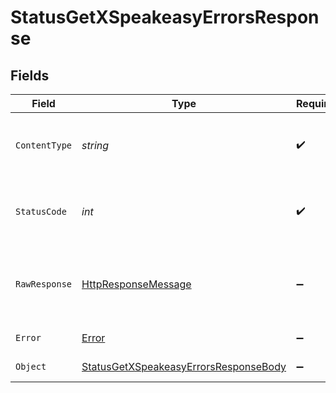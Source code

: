 # StatusGetXSpeakeasyErrorsResponse


## Fields

| Field                                                                                                                | Type                                                                                                                 | Required                                                                                                             | Description                                                                                                          |
| -------------------------------------------------------------------------------------------------------------------- | -------------------------------------------------------------------------------------------------------------------- | -------------------------------------------------------------------------------------------------------------------- | -------------------------------------------------------------------------------------------------------------------- |
| `ContentType`                                                                                                        | *string*                                                                                                             | :heavy_check_mark:                                                                                                   | HTTP response content type for this operation                                                                        |
| `StatusCode`                                                                                                         | *int*                                                                                                                | :heavy_check_mark:                                                                                                   | HTTP response status code for this operation                                                                         |
| `RawResponse`                                                                                                        | [HttpResponseMessage](https://learn.microsoft.com/en-us/dotnet/api/system.net.http.httpresponsemessage?view=net-5.0) | :heavy_minus_sign:                                                                                                   | Raw HTTP response; suitable for custom response parsing                                                              |
| `Error`                                                                                                              | [Error](../../Models/Shared/Error.md)                                                                                | :heavy_minus_sign:                                                                                                   | Internal Server Error                                                                                                |
| `Object`                                                                                                             | [StatusGetXSpeakeasyErrorsResponseBody](../../Models/Operations/StatusGetXSpeakeasyErrorsResponseBody.md)            | :heavy_minus_sign:                                                                                                   | Not Implemented                                                                                                      |
